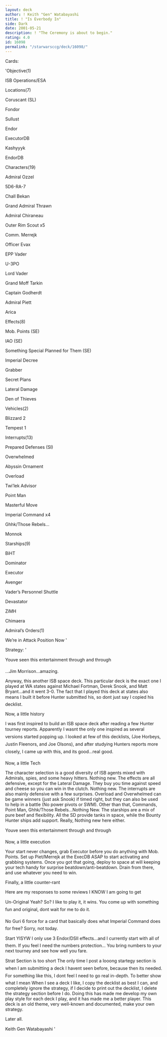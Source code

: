 ```yaml
---
layout: deck
author: ! Keith "Gen" Watabayashi
title: ! "Is Everbody In"
side: Dark
date: 2001-05-21
description: ! "The Ceremony is about to begin."
rating: 4.0
id: 16098
permalink: "/starwarsccg/deck/16098/"
---
```

Cards: 

'Objective(1)

ISB Operations/ESA


Locations(7)

Coruscant (SL)

Fondor

Sullust

Endor

ExecutorDB

Kashyyyk

EndorDB


Characters(19)

Admiral Ozzel

5D6-RA-7

Chall Bekan

Grand Admiral Thrawn

Admiral Chiraneau

Outer Rim Scout x5

Comm. Merrejk

Officer Evax

EPP Vader

U-3PO

Lord Vader

Grand Moff Tarkin

Captain Godherdt

Admiral Piett

Arica


Effects(8)

Mob. Points (SE)

IAO (SE)

Something Special Planned for Them (SE)

Imperial Decree

Grabber

Secret Plans

Lateral Damage

Den of Thieves


Vehicles(2)

Blizzard 2

Tempest 1


Interrupts(13)

Prepared Defenses (SI)

Overwhelmed

Abyssin Ornament

Overload

Twi’lek Advisor

Point Man

Masterful Move

Imperial Command x4

Ghhk/Those Rebels...

Monnok


Starships(9)

BiHT

Dominator

Executor

Avenger

Vader’s Personnel Shuttle

Devastator

ZiMH

Chimaera


Admiral’s Orders(1)

We’re in Attack Position Now '

Strategy: '

Youve seen this entertainment through and through


...Jim Morrison...amazing.

Anyway, this another ISB space deck. This particular deck is the exact one I played at WA states against Michael Fortman, Derek Snook, and Matt Bryant...and it went 3-0. The fact that I played this deck at states also means I built it before Hunter submitted his, so dont just say I copied his decklist. 


Now, a little history

I was first inspired to build an ISB space deck after reading a few Hunter tourney reports. Apparently I wasnt the only one inspired as several versions started popping up. I looked at few of this decklists, (Joe Horbeys, Justin Fleenors, and Joe Olsons), and after studying Hunters reports more closely, I came up with this, and its good...real good.


Now, a little Tech

The character selection is a good diversity of ISB agents mixed with Admirals, spies, and some heavy hitters. Nothing new. The effects are all defensive, except for the Lateral Damage. They buy you time against speed and cheese so you can win in the clutch. Nothing new. The interrupts are also mainly defensive with a few surprises. Overload and Overwhelmed can be game winners (just ask Snook) if timed right, but they can also be used to help in a battle (No power pivots or SWM). Other than that, Commands, Point Man, Ghhk/Those Rebels...Nothing New. The starships are a mix of pure beef and flexibility. All the SD provide tanks in space, while the Bounty Hunter ships add support. Really, Nothing new here either.


Youve seen this entertainment through and through


Now, a little execution

Your start never changes, grab Executor before you do anything with Mob. Points. Set up Piet/Merrejk at the ExecDB ASAP to start activating and grabbing systems. Once you got that going, deploy to space at will keeping  your tech handy for surprise beatdown/anti-beatdown. Drain from there, and use whatever you need to win.


Finally, a little counter-rant

Here are my responses to some reviews I KNOW I am going to get


Un-Original Yeah? So? I like to play it, it wins. You come up with something fun and original, dont wait for me to do it.


No Guri 6 force for a card that basically does what Imperial Command does for free? Sorry, not today.


Start YISYW I only use 3 Endor/DSII effects...and I currently start with all of them. If you feel I need the numbers protection... You bring numbers to your next tourney and see how well you fare.


Strat Section is too short The only time I post a looong startegy section is when I am submitting a deck I havent seen before, because then its needed. For something like this, I dont feel I need to go real in-depth. To better show what I mean When I see a deck I like, I copy the decklist as best I can, and completely ignore the strategy, if I decide to print out the decklist, I delete the strategy section before I do. Doing this has made me develop my own play style for each deck I play, and it has made me a better player. This deck is an old theme, very well-known and documented, make your own strategy.


Later all.


Keith Gen Watabayashi   '
